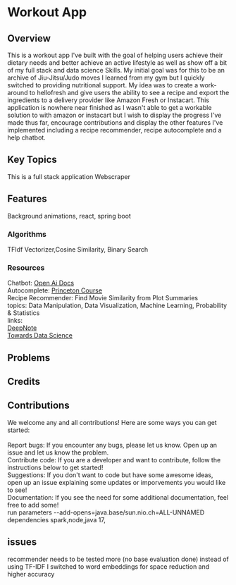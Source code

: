 # Workout App
## Overview
This is a workout app I've built with the goal of helping users achieve their dietary needs and better achieve an active lifestyle as well as show off a bit of my full stack and data science Skills.
My initial goal was for this to be an archive of Jiu-Jitsu/Judo moves I learned from my gym but I quickly switched to providing nutritional support.
My idea was to create a work-around to hellofresh and give users the ability to see a recipe and export the ingredients to a delivery provider like Amazon Fresh or Instacart.
This application is nowhere near finished as I wasn't able to get a workable solution to with amazon or instacart but I wish to display the progress I've made thus far, 
encourage contributions and display the other features I've implemented including a recipe recommender, recipe autocomplete and a help chatbot.
## Key Topics
This is a full stack application 
Webscraper 
## Features
Background animations, react, spring boot
### Algorithms
TFIdf Vectorizer,Cosine Similarity, Binary Search
### Resources
Chatbot: [Open Ai Docs](https://platform.openai.com/docs/api-reference/introduction)<br/>
Autocomplete: [Princeton Course](https://www.cs.princeton.edu/courses/archive/fall23/cos226/assignments/autocomplete/specification.php)<br/>
Recipe Recommender: Find Movie Similarity from Plot Summaries<br/>
topics: Data Manipulation, Data Visualization, Machine Learning, Probability & Statistics <br/>
links: <br/>  [DeepNote](https://deepnote.com/app/jayjburgess/Find-Movie-Similarity-from-Plot-Summaries-2407ab30-36ba-4506-a9c8-54ba62fe48d6)<br/>
        [Towards Data Science](https://towardsdatascience.com/using-nlp-to-find-similar-movies-based-on-plot-summaries-b1481a2ba49b)<br/>
## Problems
## Credits
## Contributions
We welcome any and all contributions! Here are some ways you can get started:<br/><br/>
Report bugs: If you encounter any bugs, please let us know. Open up an issue and let us know the problem.<br/>
Contribute code: If you are a developer and want to contribute, follow the instructions below to get started!<br/>
Suggestions: If you don't want to code but have some awesome ideas, open up an issue explaining some updates or imporvements you would like to see!<br/>
Documentation: If you see the need for some additional documentation, feel free to add some!<br/>
run parameters
--add-opens=java.base/sun.nio.ch=ALL-UNNAMED
dependencies
spark,node,java 17,

## issues
recommender needs to be tested more (no base evaluation done)
instead of using TF-IDF I switched to word embeddings for space reduction and higher accuracy
